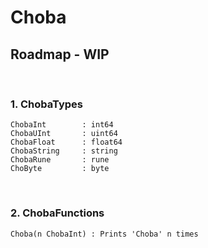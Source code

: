 # Choba

## Roadmap - WIP
<br>

### 1. ChobaTypes
    ChobaInt        : int64
    ChobaUInt       : uint64
    ChobaFloat      : float64
    ChobaString     : string
    ChobaRune       : rune
    ChoByte         : byte
    
<br>

### 2. ChobaFunctions
    Choba(n ChobaInt) : Prints 'Choba' n times
